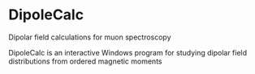 # DipoleCalc
Dipolar field calculations for muon spectroscopy

DipoleCalc is an interactive Windows program for studying dipolar field distributions from ordered magnetic moments
